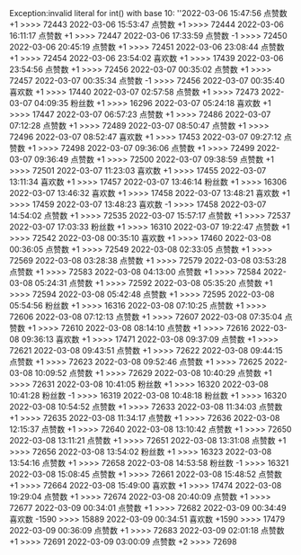 Exception:invalid literal for int() with base 10: ''2022-03-06  15:47:56   点赞数 +1 >>>> 72443
2022-03-06  15:53:47   点赞数 +1 >>>> 72444
2022-03-06  16:11:17   点赞数 +1 >>>> 72447
2022-03-06  17:33:59   点赞数 -1 >>>> 72450
2022-03-06  20:45:19   点赞数 +1 >>>> 72451
2022-03-06  23:08:44   点赞数 +1 >>>> 72454
2022-03-06  23:54:02   喜欢数 +1 >>>> 17439
2022-03-06  23:54:56   点赞数 +1 >>>> 72456
2022-03-07  00:35:02   点赞数 +1 >>>> 72457
2022-03-07  00:35:34   点赞数 -1 >>>> 72456
2022-03-07  00:35:40   喜欢数 +1 >>>> 17440
2022-03-07  02:57:58   点赞数 +1 >>>> 72473
2022-03-07  04:09:35   粉丝数 +1 >>>> 16296
2022-03-07  05:24:18   喜欢数 +1 >>>> 17447
2022-03-07  06:57:23   点赞数 +1 >>>> 72486
2022-03-07  07:12:28   点赞数 +1 >>>> 72489
2022-03-07  08:50:47   点赞数 +1 >>>> 72496
2022-03-07  08:52:47   喜欢数 +1 >>>> 17453
2022-03-07  09:27:12   点赞数 +1 >>>> 72498
2022-03-07  09:36:06   点赞数 +1 >>>> 72499
2022-03-07  09:36:49   点赞数 +1 >>>> 72500
2022-03-07  09:38:59   点赞数 +1 >>>> 72501
2022-03-07  11:23:03   喜欢数 +1 >>>> 17455
2022-03-07  13:11:34   喜欢数 +1 >>>> 17457
2022-03-07  13:46:14   粉丝数 +1 >>>> 16306
2022-03-07  13:46:32   喜欢数 +1 >>>> 17458
2022-03-07  13:48:21   喜欢数 +1 >>>> 17459
2022-03-07  13:48:23   喜欢数 -1 >>>> 17458
2022-03-07  14:54:02   点赞数 +1 >>>> 72535
2022-03-07  15:57:17   点赞数 +1 >>>> 72537
2022-03-07  17:03:33   粉丝数 +1 >>>> 16310
2022-03-07  19:22:47   点赞数 +1 >>>> 72542
2022-03-08  00:35:10   喜欢数 +1 >>>> 17460
2022-03-08  00:36:05   点赞数 +1 >>>> 72549
2022-03-08  02:33:05   点赞数 +1 >>>> 72569
2022-03-08  03:28:38   点赞数 +1 >>>> 72579
2022-03-08  03:53:28   点赞数 +1 >>>> 72583
2022-03-08  04:13:00   点赞数 +1 >>>> 72584
2022-03-08  05:24:31   点赞数 +1 >>>> 72592
2022-03-08  05:35:20   点赞数 +1 >>>> 72594
2022-03-08  05:42:48   点赞数 +1 >>>> 72595
2022-03-08  05:54:56   粉丝数 +1 >>>> 16316
2022-03-08  07:10:25   点赞数 +1 >>>> 72606
2022-03-08  07:12:13   点赞数 +1 >>>> 72607
2022-03-08  07:35:04   点赞数 +1 >>>> 72610
2022-03-08  08:14:10   点赞数 +1 >>>> 72616
2022-03-08  09:36:13   喜欢数 +1 >>>> 17471
2022-03-08  09:37:09   点赞数 +1 >>>> 72621
2022-03-08  09:43:51   点赞数 +1 >>>> 72622
2022-03-08  09:44:15   点赞数 +1 >>>> 72623
2022-03-08  09:52:46   点赞数 +1 >>>> 72625
2022-03-08  10:09:52   点赞数 +1 >>>> 72629
2022-03-08  10:40:29   点赞数 +1 >>>> 72631
2022-03-08  10:41:05   粉丝数 +1 >>>> 16320
2022-03-08  10:41:28   粉丝数 -1 >>>> 16319
2022-03-08  10:48:18   粉丝数 +1 >>>> 16320
2022-03-08  10:54:52   点赞数 +1 >>>> 72633
2022-03-08  11:34:03   点赞数 +1 >>>> 72635
2022-03-08  11:34:17   点赞数 +1 >>>> 72636
2022-03-08  12:15:37   点赞数 +1 >>>> 72640
2022-03-08  13:10:42   点赞数 +1 >>>> 72650
2022-03-08  13:11:21   点赞数 +1 >>>> 72651
2022-03-08  13:31:08   点赞数 +1 >>>> 72656
2022-03-08  13:54:02   粉丝数 +1 >>>> 16323
2022-03-08  13:54:16   点赞数 +1 >>>> 72658
2022-03-08  14:53:58   粉丝数 -1 >>>> 16321
2022-03-08  15:08:45   点赞数 +1 >>>> 72661
2022-03-08  15:48:52   点赞数 +1 >>>> 72664
2022-03-08  15:49:00   喜欢数 +1 >>>> 17474
2022-03-08  19:29:04   点赞数 +1 >>>> 72674
2022-03-08  20:40:09   点赞数 +1 >>>> 72677
2022-03-09  00:34:01   点赞数 +1 >>>> 72682
2022-03-09  00:34:49   喜欢数 -1590 >>>> 15889
2022-03-09  00:34:51   喜欢数 +1590 >>>> 17479
2022-03-09  00:36:09   点赞数 +1 >>>> 72683
2022-03-09  02:01:18   点赞数 +1 >>>> 72691
2022-03-09  03:00:09   点赞数 +2 >>>> 72698
